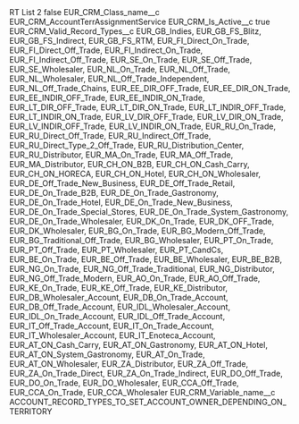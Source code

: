 <?xml version="1.0" encoding="UTF-8"?>
<CustomMetadata xmlns="http://soap.sforce.com/2006/04/metadata" xmlns:xsi="http://www.w3.org/2001/XMLSchema-instance" xmlns:xsd="http://www.w3.org/2001/XMLSchema">
    <label>RT List 2</label>
    <protected>false</protected>
    <values>
        <field>EUR_CRM_Class_name__c</field>
        <value xsi:type="xsd:string">EUR_CRM_AccountTerrAssignmentService</value>
    </values>
    <values>
        <field>EUR_CRM_Is_Active__c</field>
        <value xsi:type="xsd:boolean">true</value>
    </values>
    <values>
        <field>EUR_CRM_Valid_Record_Types__c</field>
        <value xsi:type="xsd:string">EUR_GB_Indies,
EUR_GB_FS_Blitz,
EUR_GB_FS_Indirect,
EUR_GB_FS_RTM,
EUR_FI_Direct_On_Trade, 
EUR_FI_Direct_Off_Trade,
EUR_FI_Indirect_On_Trade, 
EUR_FI_Indirect_Off_Trade,
EUR_SE_On_Trade, 
EUR_SE_Off_Trade, 
EUR_SE_Wholesaler,
EUR_NL_On_Trade,
EUR_NL_Off_Trade,
EUR_NL_Wholesaler,
EUR_NL_Off_Trade_Independent,
EUR_NL_Off_Trade_Chains,
EUR_EE_DIR_OFF_Trade,
EUR_EE_DIR_ON_Trade,
EUR_EE_INDIR_OFF_Trade,
EUR_EE_INDIR_ON_Trade,
EUR_LT_DIR_OFF_Trade,
EUR_LT_DIR_ON_Trade,
EUR_LT_INDIR_OFF_Trade,
EUR_LT_INDIR_ON_Trade,
EUR_LV_DIR_OFF_Trade,
EUR_LV_DIR_ON_Trade,
EUR_LV_INDIR_OFF_Trade,
EUR_LV_INDIR_ON_Trade,
EUR_RU_On_Trade,
EUR_RU_Direct_Off_Trade, 
EUR_RU_Indirect_Off_Trade,
EUR_RU_Direct_Type_2_Off_Trade,
EUR_RU_Distribution_Center,
EUR_RU_Distributor,
EUR_MA_On_Trade, 
EUR_MA_Off_Trade,
EUR_MA_Distributor,
EUR_CH_ON_B2B,
EUR_CH_ON_Cash_Carry,
EUR_CH_ON_HORECA,
EUR_CH_ON_Hotel,
EUR_CH_ON_Wholesaler,
EUR_DE_Off_Trade_New_Business,
EUR_DE_Off_Trade_Retail,
EUR_DE_On_Trade_B2B,
EUR_DE_On_Trade_Gastronomy,
EUR_DE_On_Trade_Hotel,
EUR_DE_On_Trade_New_Business,
EUR_DE_On_Trade_Special_Stores,
EUR_DE_On_Trade_System_Gastronomy,
EUR_DE_On_Trade_Wholesaler,
EUR_DK_On_Trade, EUR_DK_OFF_Trade,
EUR_DK_Wholesaler,
EUR_BG_On_Trade,
EUR_BG_Modern_Off_Trade,
EUR_BG_Traditional_Off_Trade,
EUR_BG_Wholesaler,
EUR_PT_On_Trade, 
EUR_PT_Off_Trade,
EUR_PT_Wholesaler,
EUR_PT_CandCs,
EUR_BE_On_Trade, 
EUR_BE_Off_Trade,
EUR_BE_Wholesaler,
EUR_BE_B2B,
EUR_NG_On_Trade,
EUR_NG_Off_Trade_Traditional,
EUR_NG_Distributor,
EUR_NG_Off_Trade_Modern,
EUR_AO_On_Trade, 
EUR_AO_Off_Trade,
EUR_KE_On_Trade, 
EUR_KE_Off_Trade,
EUR_KE_Distributor,
EUR_DB_Wholesaler_Account,
EUR_DB_On_Trade_Account, 
EUR_DB_Off_Trade_Account,
EUR_IDL_Wholesaler_Account,
EUR_IDL_On_Trade_Account, 
EUR_IDL_Off_Trade_Account,
EUR_IT_Off_Trade_Account, 
EUR_IT_On_Trade_Account,
EUR_IT_Wholesaler_Account, 
EUR_IT_Enoteca_Account,
EUR_AT_ON_Cash_Carry,
EUR_AT_ON_Gastronomy,
EUR_AT_ON_Hotel,
EUR_AT_ON_System_Gastronomy,
EUR_AT_On_Trade,
EUR_AT_ON_Wholesaler,
EUR_ZA_Distributor,
EUR_ZA_Off_Trade,
EUR_ZA_On_Trade_Direct,
EUR_ZA_On_Trade_Indirect,
EUR_DO_Off_Trade,
EUR_DO_On_Trade,
EUR_DO_Wholesaler,
EUR_CCA_Off_Trade,
EUR_CCA_On_Trade,
EUR_CCA_Wholesaler</value>
    </values>
    <values>
        <field>EUR_CRM_Variable_name__c</field>
        <value xsi:type="xsd:string">ACCOUNT_RECORD_TYPES_TO_SET_ACCOUNT_OWNER_DEPENDING_ON_TERRITORY</value>
    </values>
</CustomMetadata>

